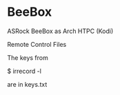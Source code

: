 # BeeBox
ASRock BeeBox as Arch HTPC (Kodi)

Remote Control Files


The keys from 

$ irrecord -l

are in keys.txt
